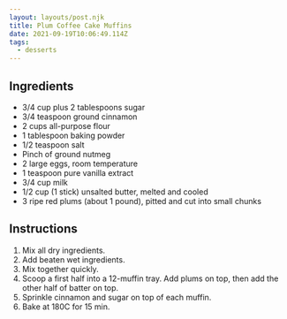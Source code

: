```yaml
---
layout: layouts/post.njk
title: Plum Coffee Cake Muffins
date: 2021-09-19T10:06:49.114Z
tags:
  - desserts
---
```

## Ingredients

* 3/4 cup plus 2 tablespoons sugar
* 3/4 teaspoon ground cinnamon
* 2 cups all-purpose flour
* 1 tablespoon baking powder
* 1/2 teaspoon salt
* Pinch of ground nutmeg
* 2 large eggs, room temperature
* 1 teaspoon pure vanilla extract
* 3/4 cup milk
* 1/2 cup (1 stick) unsalted butter, melted and cooled
* 3 ripe red plums (about 1 pound), pitted and cut into small chunks

## Instructions

1. Mix all dry ingredients.
2. Add beaten wet ingredients.
3. Mix together quickly.
4. Scoop a first half into a 12-muffin tray. Add plums on top, then add the other half of batter on top.
5. Sprinkle cinnamon and sugar on top of each muffin.
6. Bake at 180C for 15 min.